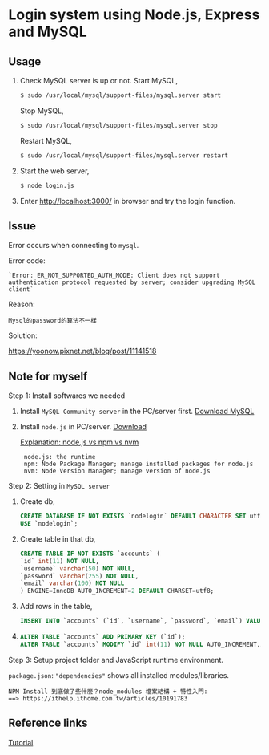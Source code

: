 # Login system using Node.js, Express and MySQL

## Usage

1. Check MySQL server is up or not.
    Start MySQL,
    ```sh
    $ sudo /usr/local/mysql/support-files/mysql.server start
    ```

    Stop MySQL,
    ```sh
    $ sudo /usr/local/mysql/support-files/mysql.server stop
    ```

    Restart MySQL,
    ```sh
    $ sudo /usr/local/mysql/support-files/mysql.server restart
    ```

2. Start the web server,
    ```sh
    $ node login.js
    ```

3. Enter [http://localhost:3000/](http://localhost:3000/) in browser and try the login function. 


## Issue

Error occurs when connecting to `mysql`. 

Error code:

    `Error: ER_NOT_SUPPORTED_AUTH_MODE: Client does not support authentication protocol requested by server; consider upgrading MySQL client`

Reason:

    Mysql的password的算法不一樣

Solution:

https://yoonow.pixnet.net/blog/post/11141518

## Note for myself

Step 1: Install softwares we needed

1. Install `MySQL Community server` in the PC/server first. [Download MySQL](https://dev.mysql.com/downloads/file/?id=505134)

2. Install `node.js` in PC/server. [Download](https://nodejs.org/en/)

    [Explanation: node.js vs npm vs nvm](https://ithelp.ithome.com.tw/articles/10230877)
        
        node.js: the runtime 
        npm: Node Package Manager; manage installed packages for node.js
        nvm: Node Version Manager; manage version of node.js


Step 2: Setting in `MySQL server`

1. Create db,
    ```sql
    CREATE DATABASE IF NOT EXISTS `nodelogin` DEFAULT CHARACTER SET utf8 COLLATE utf8_general_ci;
    USE `nodelogin`;
    ```

2. Create table in that db,
    ```sql
    CREATE TABLE IF NOT EXISTS `accounts` (
    `id` int(11) NOT NULL,
    `username` varchar(50) NOT NULL,
    `password` varchar(255) NOT NULL,
    `email` varchar(100) NOT NULL
    ) ENGINE=InnoDB AUTO_INCREMENT=2 DEFAULT CHARSET=utf8;
    ```

3. Add rows in the table,
    ```sql
    INSERT INTO `accounts` (`id`, `username`, `password`, `email`) VALUES (1, 'test', 'test', 'test@test.com');
    ```

4. 
    ```sql 
    ALTER TABLE `accounts` ADD PRIMARY KEY (`id`);
    ALTER TABLE `accounts` MODIFY `id` int(11) NOT NULL AUTO_INCREMENT,AUTO_INCREMENT=2;
    ```


Step 3: Setup project folder and JavaScript runtime environment.

`package.json`: `"dependencies"` shows all installed modules/libraries.

    NPM Install 到底做了些什麼？node_modules 檔案結構 + 特性入門:
    ==> https://ithelp.ithome.com.tw/articles/10191783

## Reference links
[Tutorial](https://codeshack.io/basic-login-system-nodejs-express-mysql/)